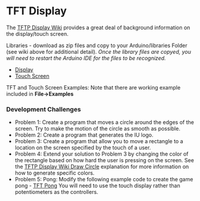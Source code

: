 # TFT Display
The [TFTP Display Wiki](http://www.seeedstudio.com/wiki/2.8%27%27_TFT_Touch_Shield_v2.0) provides a great deal of background information on the display/touch screen. 

Libraries - download as zip files and copy to your Arduino/libraries Folder (see wiki above for additional detail). *Once the library files are copyed, you will need to restart the Arduino IDE for the files to be recognized.* 
  * [Display](https://github.com/Seeed-Studio/TFT_Touch_Shield_V2)
  * [Touch Screen](https://github.com/Seeed-Studio/Touch_Screen_Driver)
 
TFT and Touch Screen Examples: Note that there are working example included in **File->Examples**  

### Development Challenges
  * Problem 1: Create a program that moves a circle around the edges of the screen. Try to make the motion of the circle as smooth as possible.  
  * Problem 2: Create a program that generates the IU logo.
  * Problem 3: Create a program that allow you to move a rectangle to a location on the screen specified by the touch of a user. 
  * Problem 4: Extend your solution to Problem 3 by changing the color of the rectangle based on how hard the user is pressing on the screen. See the [TFTP Display Wiki Draw Circle](http://www.seeedstudio.com/wiki/2.8''_TFT_Touch_Shield_V2.0#drawCircle:) explanation for more information on how to generate specific colors. 
  * Problem 5: Pong: Modify the following example code to create the
    game pong - [TFT Pong](https://www.arduino.cc/en/Tutorial/TFTPong) You will need to use the touch display rather than
    potentiometers as the controllers.
